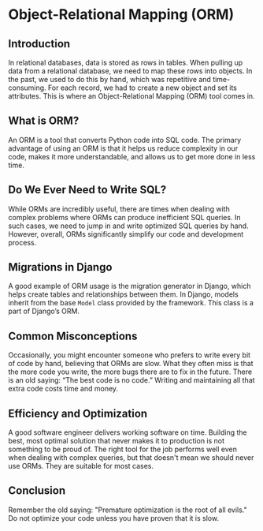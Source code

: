 # Object-Relational Mapping (ORM)

## Introduction

In relational databases, data is stored as rows in tables. When pulling up data from a relational database, we need to map these rows into objects. In the past, we used to do this by hand, which was repetitive and time-consuming. For each record, we had to create a new object and set its attributes. This is where an Object-Relational Mapping (ORM) tool comes in.

## What is ORM?

An ORM is a tool that converts Python code into SQL code. The primary advantage of using an ORM is that it helps us reduce complexity in our code, makes it more understandable, and allows us to get more done in less time.

## Do We Ever Need to Write SQL?

While ORMs are incredibly useful, there are times when dealing with complex problems where ORMs can produce inefficient SQL queries. In such cases, we need to jump in and write optimized SQL queries by hand. However, overall, ORMs significantly simplify our code and development process.

## Migrations in Django

A good example of ORM usage is the migration generator in Django, which helps create tables and relationships between them. In Django, models inherit from the base `Model` class provided by the framework. This class is a part of Django’s ORM.

## Common Misconceptions

Occasionally, you might encounter someone who prefers to write every bit of code by hand, believing that ORMs are slow. What they often miss is that the more code you write, the more bugs there are to fix in the future. There is an old saying: “The best code is no code.” Writing and maintaining all that extra code costs time and money.

## Efficiency and Optimization

A good software engineer delivers working software on time. Building the best, most optimal solution that never makes it to production is not something to be proud of. The right tool for the job performs well even when dealing with complex queries, but that doesn't mean we should never use ORMs. They are suitable for most cases.

## Conclusion

Remember the old saying: "Premature optimization is the root of all evils." Do not optimize your code unless you have proven that it is slow.
